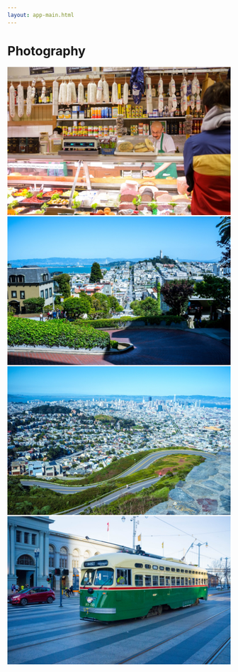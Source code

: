 ```yaml
---
layout: app-main.html
---
```


# Photography

<div class='mb-5'>
  <img class='img-fluid' src='/photos/2018-02-24-molinari.jpg' srcset='/photos/2018-02-24-molinari@2x.jpg 2x' alt=''>
</div>

<div class='mb-5'>
  <img class='img-fluid' src='/photos/2018-04-08-lombard.jpg' srcset='/photos/2018-04-08-lombard@2x.jpg 2x' alt=''>
</div>

<div class='mb-5'>
  <img class='img-fluid' src='/photos/2018-04-14-twin-peaks.jpg' srcset='/photos/2018-04-14-twin-peaks@2x.jpg 2x' alt=''>
</div>

<div class='mb-5'>
  <img class='img-fluid' src='/photos/2018-03-27-f-market.jpg' srcset='/photos/2018-03-27-f-market@2x.jpg 2x' alt=''>
</div>


